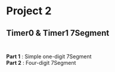 # Project 2
## Timer0 & Timer1 7Segment<br /><br />
**Part 1** : Simple one-digit 7Segment<br />
**Part 2** : Four-digit 7Segment<br />
